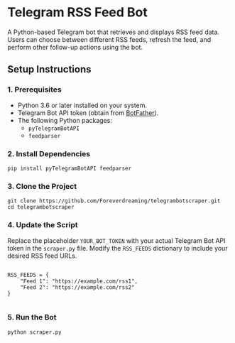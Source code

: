 <!DOCTYPE html>
<html lang="en">
<head>
    <meta charset="UTF-8">
    <meta name="viewport" content="width=device-width, initial-scale=1.0">
    <title>Telegram RSS Feed Bot</title>
</head>
<body>
    <h1>Telegram RSS Feed Bot</h1>
    <p>A Python-based Telegram bot that retrieves and displays RSS feed data. Users can choose between different RSS feeds, refresh the feed, and perform other follow-up actions using the bot.</p>
    <h2>Setup Instructions</h2>
    <h3>1. Prerequisites</h3>
    <ul>
        <li>Python 3.6 or later installed on your system.</li>
        <li>Telegram Bot API token (obtain from <a href="https://t.me/BotFather" target="_blank">BotFather</a>).</li>
        <li>The following Python packages:
            <ul>
                <li><code>pyTelegramBotAPI</code></li>
                <li><code>feedparser</code></li>
            </ul>
        </li>
    </ul>
    <h3>2. Install Dependencies</h3>
    <pre><code>pip install pyTelegramBotAPI feedparser</code></pre>
    <h3>3. Clone the Project</h3>
    <pre><code>git clone https://github.com/Foreverdreaming/telegrambotscraper.git
cd telegrambotscraper</code></pre>
    <h3>4. Update the Script</h3>
    <p>Replace the placeholder <code>YOUR_BOT_TOKEN</code> with your actual Telegram Bot API token in the <code>scraper.py</code> file. Modify the <code>RSS_FEEDS</code> dictionary to include your desired RSS feed URLs.</p>
    <pre><code>
RSS_FEEDS = {
    "Feed 1": "https://example.com/rss1",
    "Feed 2": "https://example.com/rss2"
}
    </code></pre>
    <h3>5. Run the Bot</h3>
    <pre><code>python scraper.py</code></pre>